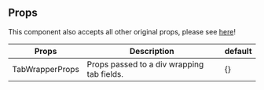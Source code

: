 ## Props

This component also accepts all other original props, please see [here](https://react.carbondesignsystem.com/?path=/story/tabs--default)!

|Props|Description|default|
|-----|-----------|-------|
|TabWrapperProps|Props passed to a div wrapping tab fields.|{}|
